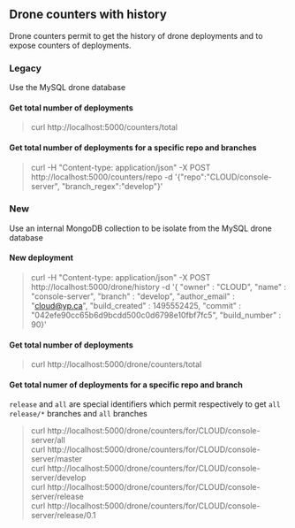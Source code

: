 ## Drone counters with history

Drone counters permit to get the history of drone deployments and to expose counters of deployments.

### Legacy

Use the MySQL drone database

#### Get total number of deployments

> curl http://localhost:5000/counters/total

#### Get total number of deployments for a specific repo and branches

> curl -H "Content-type: application/json" -X POST http://localhost:5000/counters/repo -d '{"repo":"CLOUD/console-server", "branch_regex":"develop"}'

### New

Use an internal MongoDB collection to be isolate from the MySQL drone database

#### New deployment

> curl -H "Content-type: application/json" -X POST http://localhost:5000/drone/history -d '{ "owner" : "CLOUD", "name" : "console-server", "branch" : "develop", "author_email" : "cloud@yp.ca", "build_created" : 1495552425, "commit" : "042efe90cc65b6d9bcdd500c0d6798e10fbf7fc5", "build_number" : 90}'

#### Get total number of deployments

> curl http://localhost:5000/drone/counters/total

#### Get total numer of deployments for a specific repo and branch

`release` and `all` are special identifiers which permit respectively to get `all release/*` branches and `all` branches <br>

> curl http://localhost:5000/drone/counters/for/CLOUD/console-server/all <br>
> curl http://localhost:5000/drone/counters/for/CLOUD/console-server/master <br>
> curl http://localhost:5000/drone/counters/for/CLOUD/console-server/develop <br>
> curl http://localhost:5000/drone/counters/for/CLOUD/console-server/release <br>
> curl http://localhost:5000/drone/counters/for/CLOUD/console-server/release/0.1 <br>

